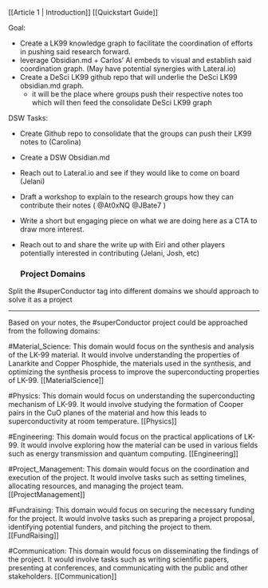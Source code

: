 [[Article 1 | Introduction]]
[[Quickstart Guide]]


Goal: 
- Create a LK99 knowledge graph to facilitate the coordination of efforts in pushing said research forward.
- leverage Obsidian.md + Carlos’ AI embeds to visual and establish said coordination graph. (May have potential synergies with Lateral.io)
- Create a DeSci LK99 github repo that will underlie the DeSci LK99 obsidian.md graph.
    - it will be the place where groups push their respective notes too which will then feed the consolidate DeSci LK99 graph

DSW Tasks:
- Create Github repo to consolidate that the groups can push their LK99 notes to (Carolina)
- Create a DSW Obsidian.md 
- Reach out to Lateral.io and see if they would like to come on board (Jelani)
- Draft a workshop to explain to the research groups how they can contribute their notes ( @At0xNQ @JBate7 )
- Write a short but engaging piece on what we are doing here as a CTA to draw more interest.
- Reach out to and share the write up with Eiri and other players potentially interested in contributing (Jelani, Josh, etc)
  
  ### Project Domains
  
Split the #superConductor tag into different domains we should approach to solve it as a project

---
Based on your notes, the #superConductor project could be approached from the following domains:

#Material_Science: This domain would focus on the synthesis and analysis of the LK-99 material. It would involve understanding the properties of Lanarkite and Copper Phosphide, the materials used in the synthesis, and optimizing the synthesis process to improve the superconducting properties of LK-99. [[MaterialScience]]

#Physics: This domain would focus on understanding the superconducting mechanism of LK-99. It would involve studying the formation of Cooper pairs in the CuO planes of the material and how this leads to superconductivity at room temperature. [[Physics]]

#Engineering: This domain would focus on the practical applications of LK-99. It would involve exploring how the material can be used in various fields such as energy transmission and quantum computing. [[Engineering]]

#Project_Management: This domain would focus on the coordination and execution of the project. It would involve tasks such as setting timelines, allocating resources, and managing the project team.[[ProjectManagement]]

#Fundraising: This domain would focus on securing the necessary funding for the project. It would involve tasks such as preparing a project proposal, identifying potential funders, and pitching the project to them.[[FundRaising]]

#Communication: This domain would focus on disseminating the findings of the project. It would involve tasks such as writing scientific papers, presenting at conferences, and communicating with the public and other stakeholders. [[Communication]]
